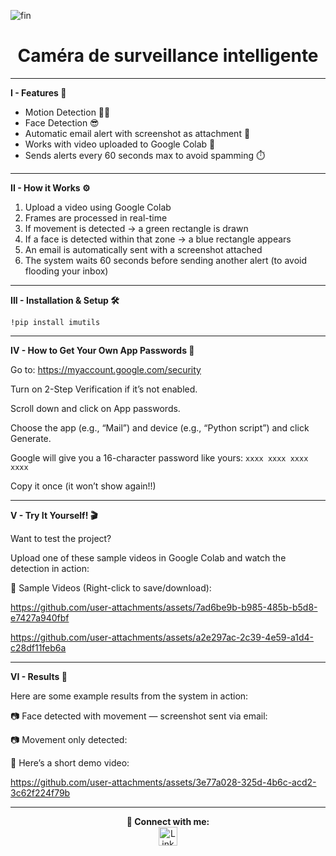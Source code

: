 ![fin](https://github.com/user-attachments/assets/79a6c6bd-8d9c-4f1d-83ce-7591d4e5fd39)
<h1 align="center">Caméra de surveillance intelligente</h1>


  
  
---
**I - Features 🔧**

- Motion Detection 🕵️‍♂️ 
- Face Detection 😎 
- Automatic email alert with screenshot as attachment 📩 
- Works with video uploaded to Google Colab 🧪 
- Sends alerts every 60 seconds max to avoid spamming ⏱️ 

---
**II - How it Works ⚙️**

1) Upload a video using Google Colab
2) Frames are processed in real-time
3) If movement is detected → a green rectangle is drawn
4) If a face is detected within that zone → a blue rectangle appears
5) An email is automatically sent with a screenshot attached
6) The system waits 60 seconds before sending another alert (to avoid flooding your inbox)

---
**III - Installation & Setup 🛠️**



``!pip install imutils``



---
**IV - How to Get Your Own App Passwords 📍**

Go to: https://myaccount.google.com/security

Turn on 2-Step Verification if it’s not enabled.

Scroll down and click on App passwords.

Choose the app (e.g., “Mail”) and device (e.g., “Python script”) and click Generate.

Google will give you a 16-character password like yours: ``xxxx xxxx xxxx xxxx``

Copy it once  (it won’t show again!!)

---
**V - Try It Yourself! 🎬**

Want to test the project? 

Upload one of these sample videos in Google Colab and watch the detection in action:

🎥 Sample Videos (Right-click to save/download):

https://github.com/user-attachments/assets/7ad6be9b-b985-485b-b5d8-e7427a940fbf

https://github.com/user-attachments/assets/a2e297ac-2c39-4e59-a1d4-c28df11feb6a



---
**VI - Results 📸**

Here are some example results from the system in action:

📷 Face detected with movement — screenshot sent via email:

📷 Movement only detected:

🎥 Here’s a short demo video:

https://github.com/user-attachments/assets/3e77a028-325d-4b6c-acd2-3c62f224f79b

---
<div align="center">
<b> 🔗 Connect with me: </b>
</div>

<div align="center">
  <div align="center">
    <a href="https://www.linkedin.com/in/ahmed-mabrouk-b465b9314" target="_blank">
      <img
        src="https://media.roboflow.com/notebooks/template/icons/purple/linkedin.png?ik-sdk-version=javascript-1.4.3&updatedAt=1672949633691"
        width="30"
        alt="LinkedIn"
      />
    </a>
  </div>
</div>
